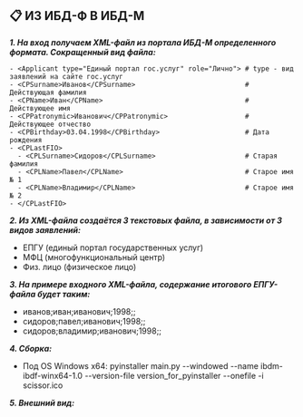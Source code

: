 ## 📋 ИЗ ИБД-Ф В ИБД-М

***1. На вход получаем XML-файл из портала ИБД-М определенного формата. Сокращенный вид файла:***
```
- <Applicant type="Единый портал гос.услуг" role="Лично"> # type - вид заявлений на сайте гос.услуг
- <CPSurname>Иванов</CPSurname>                           # Действующая фамилия
- <CPName>Иван</CPName>                                   # Действующее имя
- <CPPatronymic>Иванович</CPPatronymic>                   # Действующее отчество
- <CPBirthday>03.04.1998</CPBirthday>                     # Дата рождения
- <CPLastFIO>
  - <CPLSurname>Сидоров</CPLSurname>                      # Старая фамилия
  - <CPLName>Павел</CPLName>                              # Старое имя № 1
  - <CPLName>Владимир</CPLName>                           # Старое имя № 2
- </CPLastFIO>
```

***2. Из XML-файла создаётся 3 текстовых файла, в зависимости от 3 видов заявлений:***
- ЕПГУ (единый портал государственных услуг)
- МФЦ (многофункциональный центр)
- Физ. лицо (физическое лицо)

***3. На примере входного XML-файла, содержание итогового ЕПГУ-файла будет таким:***
- иванов;иван;иванович;1998;;
- сидоров;павел;иванович;1998;;
- сидоров;владимир;иванович;1998;;

***4. Сборка:***
- Под OS Windows x64: 
pyinstaller main.py --windowed --name ibdm-ibdf-winx64-1.0 --version-file version_for_pyinstaller --onefile -i scissor.ico

***5. Внешний вид:***
